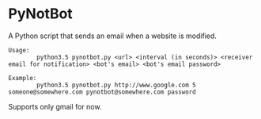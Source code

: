 # PyNotBot
A Python script that sends an email when a website is modified.

    Usage:
            python3.5 pynotbot.py <url> <interval (in seconds)> <receiver email for notification> <bot's email> <bot's email password>

    Example:
            python3.5 pynotbot.py http://www.google.com 5 someone@somewhere.com pynotbot@somewhere.com password

Supports only gmail for now.
    
